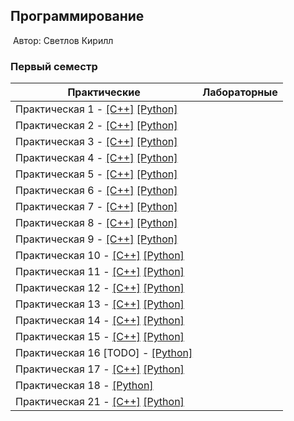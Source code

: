 ## Программирование
​
Автор: Светлов Кирилл
​
### Первый семестр
| Практические | Лабораторные |
| ------------ | ------------ |
| Практическая 1 - [[C++]](./Practice/01/C++/) [[Python]](./Practice/01/Python/) ||
| Практическая 2 - [[C++]](./Practice/02/C++/) [[Python]](./Practice/02/Python/) ||
| Практическая 3 - [[C++]](./Practice/03/C++/) [[Python]](./Practice/03/Python/) ||
| Практическая 4 - [[C++]](./Practice/04/C++/) [[Python]](./Practice/04/Python/) ||
| Практическая 5 - [[C++]](./Practice/05/C++/) [[Python]](./Practice/05/Python/) ||
| Практическая 6 - [[C++]](./Practice/06/C++/) [[Python]](./Practice/06/Python/) ||
| Практическая 7 - [[C++]](./Practice/07/C++/) [[Python]](./Practice/07/Python/) ||
| Практическая 8 - [[C++]](./Practice/08/C++/) [[Python]](./Practice/08/Python/) ||
| Практическая 9 - [[C++]](./Practice/09/C++/) [[Python]](./Practice/09/Python/) ||
| Практическая 10 - [[C++]](./Practice/10/C++/C++/) [[Python]](./Practice/10/Python/) ||
| Практическая 11 - [[C++]](./Practice/11/C++/) [[Python]](./Practice/11/Python/) ||
| Практическая 12 - [[C++]](./Practice/12/C++/) [[Python]](./Practice/12/Python/) ||
| Практическая 13 - [[C++]](./Practice/13/C++/) [[Python]](./Practice/13/Python/) ||
| Практическая 14 - [[C++]](./Practice/14/C++/) [[Python]](./Practice/14/Python/) ||
| Практическая 15 - [[C++]](./Practice/15/C++/) [[Python]](./Practice/15/Python/) ||
| Практическая 16 [TODO] - [[Python]](./Practice/16/Python/) ||
| Практическая 17 - [[C++]](./Practice/17/C++/) [[Python]](./Practice/17/Python/) ||
| Практическая 18 - [[Python]](./Practice/18/Python/) ||
| Практическая 21 - [[C++]](./Practice/21/C++/) [[Python]](./Practice/21/Python/) ||